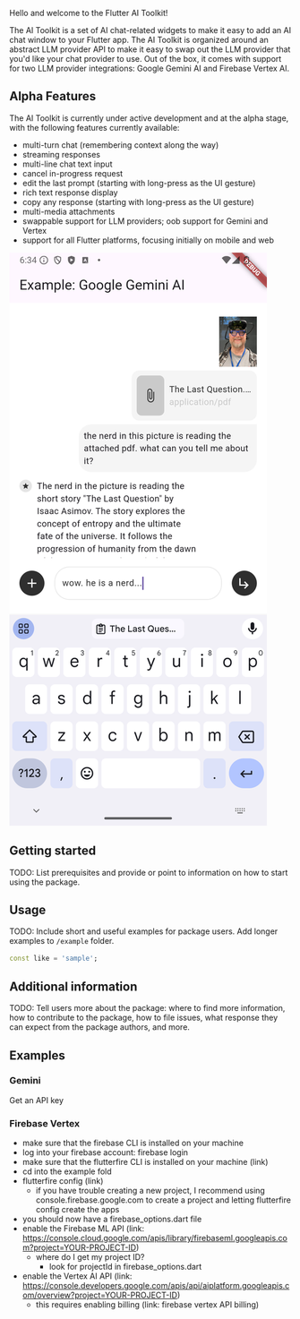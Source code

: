 Hello and welcome to the Flutter AI Toolkit!

The AI Toolkit is a set of AI chat-related widgets to make it easy to add an AI chat window to your Flutter app. The AI Toolkit is organized around an abstract LLM provider API to make it easy to swap out the LLM provider that you'd like your chat provider to use. Out of the box, it comes with support for two LLM provider integrations: Google Gemini AI and Firebase Vertex AI.

## Alpha Features
The AI Toolkit is currently under active development and at the alpha stage, with the following features currently available:

- multi-turn chat (remembering context along the way)
- streaming responses
- multi-line chat text input
- cancel in-progress request
- edit the last prompt (starting with long-press as the UI gesture)
- rich text response display
- copy any response (starting with long-press as the UI gesture)
- multi-media attachments
- swappable support for LLM providers; oob support for Gemini and Vertex
- support for all Flutter platforms, focusing initially on mobile and web

![alt text](README/screenshot.png)

## Getting started

TODO: List prerequisites and provide or point to information on how to
start using the package.

## Usage

TODO: Include short and useful examples for package users. Add longer examples
to `/example` folder.

```dart
const like = 'sample';
```

## Additional information

TODO: Tell users more about the package: where to find more information, how to
contribute to the package, how to file issues, what response they can expect
from the package authors, and more.

## Examples
### Gemini
Get an API key

### Firebase Vertex
- make sure that the firebase CLI is installed on your machine
- log into your firebase account: firebase login
- make sure that the flutterfire CLI is installed on your machine (link)
- cd into the example fold
- flutterfire config (link)
  - if you have trouble creating a new project, I recommend using console.firebase.google.com to create a project and letting flutterfire config create the apps
- you should now have a firebase_options.dart file
- enable the Firebase ML API (link: https://console.cloud.google.com/apis/library/firebaseml.googleapis.com?project=YOUR-PROJECT-ID)
  - where do I get my project ID?
    - look for projectId in firebase_options.dart
- enable the Vertex AI API (link: https://console.developers.google.com/apis/api/aiplatform.googleapis.com/overview?project=YOUR-PROJECT-ID)
  - this requires enabling billing (link: firebase vertex API billing)
